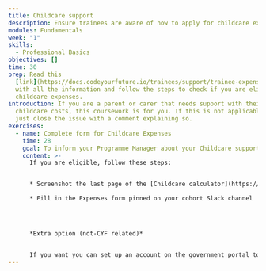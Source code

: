 ```yaml
---
title: Childcare support
description: Ensure trainees are aware of how to apply for childcare expenses.
modules: Fundamentals
week: "1"
skills:
  - Professional Basics
objectives: []
time: 30
prep: Read this
  [link](https://docs.codeyourfuture.io/trainees/support/trainee-expenses#childcare)
  with all the information and follow the steps to check if you are eligible for
  childcare expenses.
introduction: If you are a parent or carer that needs support with their
  childcare costs, this coursework is for you. If this is not applicable to you,
  just close the issue with a comment explaining so.
exercises:
  - name: Complete form for Childcare Expenses
    time: 28
    goal: To inform your Programme Manager about your Childcare support need
    content: >-
      If you are eligible, follow these steps:


      * Screenshot the last page of the [Childcare calculator](https://www.gov.uk/childcare-calculator)

      * Fill in the Expenses form pinned on your cohort Slack channel




      *Extra option (not-CYF related)*


      If you want you can set up an account on the government portal to access extra childcare support.
---
```

